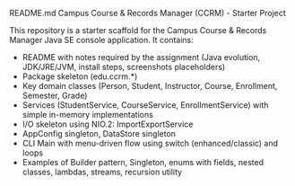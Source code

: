 README.md
Campus Course & Records Manager (CCRM) - Starter Project

This repository is a starter scaffold for the Campus Course & Records Manager Java SE console application.
It contains:
 - README with notes required by the assignment (Java evolution, JDK/JRE/JVM, install steps, screenshots placeholders)
 - Package skeleton (edu.ccrm.*)
 - Key domain classes (Person, Student, Instructor, Course, Enrollment, Semester, Grade)
 - Services (StudentService, CourseService, EnrollmentService) with simple in-memory implementations
 - I/O skeleton using NIO.2: ImportExportService
 - AppConfig singleton, DataStore singleton
 - CLI Main with menu-driven flow using switch (enhanced/classic) and loops
 - Examples of Builder pattern, Singleton, enums with fields, nested classes, lambdas, streams, recursion utility
